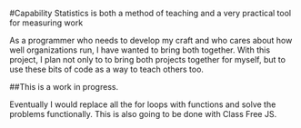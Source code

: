 #Capability Statistics is both a method of teaching and a very practical tool for measuring work

As a programmer who needs to develop my craft and who cares about how well organizations run, I have wanted to bring both together. With this project, I plan not only to to bring both projects together for myself, but to use these bits of code as a way to teach others too.

##This is a work in progress.

Eventually I would replace all the for loops with functions and solve the problems functionally. This is also going to be done with Class Free JS.
